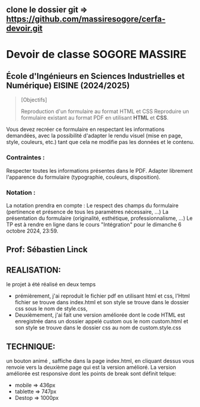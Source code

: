 ## clone le dossier git => https://github.com/massiresogore/cerfa-devoir.git
#  Devoir de classe SOGORE MASSIRE
## École d'Ingénieurs en Sciences Industrielles et Numérique) EISINE (2024/2025)


>[Objectifs]
>
>Reproduction d'un formulaire au format HTML et CSS
Reproduire un formulaire existant au format PDF en utilisant **HTML** et **CSS**.


Vous devez recréer ce formulaire en respectant les informations demandées, avec la possibilité d'adapter le rendu visuel (mise en page, style, couleurs, etc.) tant que cela ne modifie pas les données et le contenu.

### Contraintes :
Respecter toutes les informations présentes dans le PDF.
Adapter librement l'apparence du formulaire (typographie, couleurs, disposition).
### Notation :
La notation prendra en compte :
Le respect des champs du formulaire (pertinence et présence de tous les paramètres nécessaire, ...)
La présentation du formulaire (originalité, esthétique, professionnalisme, ...)
Le TP est à rendre en ligne dans le cours "Intégration" pour le dimanche 6 octobre 2024, 23:59.


## Prof: **Sébastien Linck**
## REALISATION:
le projet à été réalisé en deux temps
-  prémièrement, j'ai reproduit le fichier pdf en utilisant html et css, l'Html fichier se trouve dans index.html et son style
   se trouve dans le dossier css sous le nom de style.css,
-  Deuxièmement, j'ai fait une version améliorée dont le code HTML est enregistrée dans un dossier appelé custom ous le nom custom.html
   et son style se trouve dans le dossier css au nom de custom.style.css
## TECHNIQUE:
un bouton animé , saffiche dans la page index.html, en cliquant dessus vous renvoie vers la deuxième page qui est la version amélioré.
La version améliorée est responsive dont les points de break sont définit telque:
-  mobile => 436px
-  tablette => 747px
-  Destop => 1000px
   
